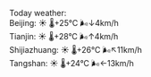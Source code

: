 Today weather:  
Beijing: ☀️   🌡️+25°C 🌬️↓4km/h  
Tianjin: ☀️   🌡️+28°C 🌬️↑4km/h  
Shijiazhuang: ☀️   🌡️+26°C 🌬️↖11km/h  
Tangshan: ☀️   🌡️+24°C 🌬️←13km/h  
